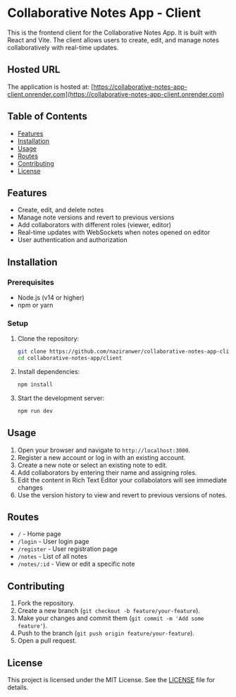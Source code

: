 # Collaborative Notes App - Client

This is the frontend client for the Collaborative Notes App. It is built with React and Vite. The client allows users to create, edit, and manage notes collaboratively with real-time updates.

## Hosted URL

The application is hosted at: [https://collaborative-notes-app-client.onrender.com](https://collaborative-notes-app-client.onrender.com)

## Table of Contents

- [Features](#features)
- [Installation](#installation)
- [Usage](#usage)
- [Routes](#routes)
- [Contributing](#contributing)
- [License](#license)

## Features

- Create, edit, and delete notes
- Manage note versions and revert to previous versions
- Add collaborators with different roles (viewer, editor)
- Real-time updates with WebSockets when notes opened on editor
- User authentication and authorization

## Installation

### Prerequisites

- Node.js (v14 or higher)
- npm or yarn

### Setup

1. Clone the repository:

   ```sh
   git clone https://github.com/naziranwer/collaborative-notes-app-client
   cd collaborative-notes-app/client
   ```

2. Install dependencies:

   ```sh
   npm install
   ```

3. Start the development server:

   ```sh
   npm run dev
   ```

## Usage

1. Open your browser and navigate to `http://localhost:3000`.
2. Register a new account or log in with an existing account.
3. Create a new note or select an existing note to edit.
4. Add collaborators by entering their name and assigning roles.
5. Edit the content in Rich Text Editor your collabolators will see immediate changes
6. Use the version history to view and revert to previous versions of notes.

## Routes

- `/` - Home page
- `/login` - User login page
- `/register` - User registration page
- `/notes` - List of all notes
- `/notes/:id` - View or edit a specific note

## Contributing

1. Fork the repository.
2. Create a new branch (`git checkout -b feature/your-feature`).
3. Make your changes and commit them (`git commit -m 'Add some feature'`).
4. Push to the branch (`git push origin feature/your-feature`).
5. Open a pull request.

## License

This project is licensed under the MIT License. See the [LICENSE](../LICENSE) file for details.
